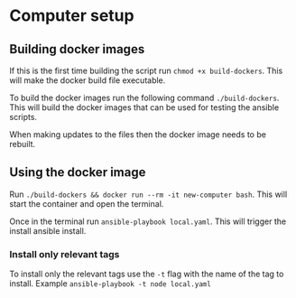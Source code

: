 # Computer setup

## Building docker images

If this is the first time building the script run `chmod +x build-dockers`. This will make the docker build file executable.

To build the docker images run the following command `./build-dockers`. This will build the docker images that can be used for testing the ansible scripts. 

When making updates to the files then the docker image needs to be rebuilt.

## Using the docker image

Run `./build-dockers && docker run --rm -it new-computer bash`. This will start the container and open the terminal.

Once in the terminal run `ansible-playbook local.yaml`. This will trigger the install ansible install.

### Install only relevant tags

To install only the relevant tags use the `-t` flag with the name of the tag to install. Example `ansible-playbook -t node local.yaml`
